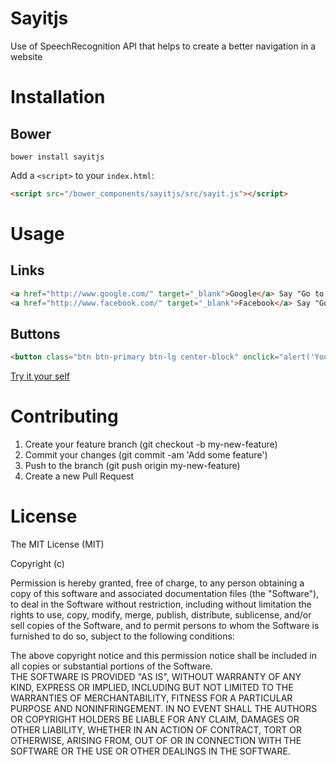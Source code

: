 # Sayitjs

Use of SpeechRecognition API that helps to create a better navigation in
a website

# Installation

## Bower

```shell
bower install sayitjs
```

Add a `<script>` to your `index.html`:

```html
<script src="/bower_components/sayitjs/src/sayit.js"></script>
```

# Usage

## Links

```html
<a href="http://www.google.com/" target="_blank">Google</a> Say "Go to Google"
<a href="http://www.facebook.com/" target="_blank">Facebook</a> Say "Go to Facebook"
```

## Buttons
```html
<button class="btn btn-primary btn-lg center-block" onclick="alert('You clicked Home')">Home</button> Say "Click Home"
```

[Try it your self](https://chukitow.github.io/sayitjs/)





# Contributing
1. Create your feature branch (git checkout -b my-new-feature)
2. Commit your changes (git commit -am 'Add some feature')
3. Push to the branch (git push origin my-new-feature)
4. Create a new Pull Request

# License
The MIT License (MIT)

Copyright (c)

Permission is hereby granted, free of charge, to any person obtaining a copy of this software and associated documentation files (the "Software"), to deal in the Software without restriction, including without limitation the rights to use, copy, modify, merge, publish, distribute, sublicense, and/or sell copies of the Software, and to permit persons to whom the Software is furnished to do so, subject to the following conditions:

The above copyright notice and this permission notice shall be included in all copies or substantial portions of the Software.  
THE SOFTWARE IS PROVIDED "AS IS", WITHOUT WARRANTY OF ANY KIND, EXPRESS OR IMPLIED, INCLUDING BUT NOT LIMITED TO THE WARRANTIES OF MERCHANTABILITY, FITNESS FOR A PARTICULAR PURPOSE AND NONINFRINGEMENT. IN NO EVENT SHALL THE AUTHORS OR COPYRIGHT HOLDERS BE LIABLE FOR ANY CLAIM, DAMAGES OR OTHER LIABILITY, WHETHER IN AN ACTION OF CONTRACT, TORT OR OTHERWISE, ARISING FROM, OUT OF OR IN CONNECTION WITH THE SOFTWARE OR THE USE OR OTHER DEALINGS IN THE SOFTWARE.
